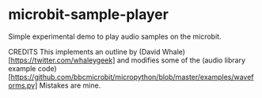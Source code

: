 # microbit-sample-player

Simple experimental demo to play audio samples on the microbit.

CREDITS
This implements an outline by (David Whale)[https://twitter.com/whaleygeek] and modifies some of the (audio library example code)[https://github.com/bbcmicrobit/micropython/blob/master/examples/waveforms.py]
Mistakes are mine.

